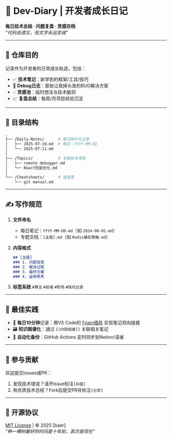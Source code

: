 # 📔 Dev-Diary | 开发者成长日记

**每日技术总结 · 问题复盘 · 灵感存档**  
*"代码会遗忘，但文字永远忠诚"*

---

## 🚀 仓库目的
记录作为开发者的日常成长轨迹，包括：
- ✅ **技术笔记**：新学到的框架/工具/技巧  
- 🐞 **Debug日志**：那些让我掉头发的BUG解决方案  
- 💡 **灵感池**：临时想法与技术脑洞  
- 📈 **复盘总结**：每周/月项目经验沉淀  

---

## 📂 目录结构
```bash
.
├── /Daily-Notes/      # 每日碎片化记录
│   ├── 2025-07-10.md  # 格式：YYYY-MM-DD
│   └── 2025-07-11.md  
│
├── /Topics/           # 专题技术深挖
│   ├── remote debugger.md  
│   └── React性能优化.md  
│
└── /Cheatsheets/      # 速查表
    └── git manual.md
```

---

## ✍️ 写作规范
1. **文件命名**  
   - 每日笔记：`YYYY-MM-DD.md`（如 `2024-08-01.md`）
   - 专题文档：`[主题].md`（如 `Redis缓存策略.md`）

2. **内容格式**  
   ```markdown
   ## [主题]
   ### 1. 问题背景
   ### 2. 解决过程
   ### 3. 最终方案
   ### 4. 延伸思考
   ```

3. **标签系统**
   `#算法` `#前端` `#职场` `#踩坑记录`

---

## 🌟 最佳实践
- 🔄 **每日10分钟**记录：用VS Code的 [Foam插件](https://foambubble.github.io/) 实现笔记双向链接  
- 🗃️ **知识图谱化**：通过 `[[内部链接]]` 关联相关笔记  
- 🤖 **自动化备份**：GitHub Actions 定时同步到Notion/语雀  

---

## 🤝 参与贡献
欢迎提交Issues或PR：
1. 发现技术错误？请开Issue标注`[纠错]`  
2. 有优质技术总结？Fork后提交PR并标注`[分享]`  

---

## 📜 开源协议
[MIT License](LICENSE) | © 2025 [baer]  
*"种一棵树最好的时间是十年前，其次是现在"*